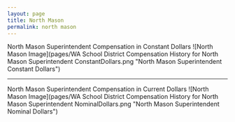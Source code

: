 ```yaml
---
layout: page
title: North Mason
permalink: north mason
---
```



North Mason Superintendent Compensation in Constant Dollars
![North Mason Image](pages/WA School District Compensation History for North Mason Superintendent ConstantDollars.png "North Mason Superintendent Constant Dollars")
___

North Mason Superintendent Compensation in Current Dollars
![North Mason Image](pages/WA School District Compensation History for North Mason Superintendent NominalDollars.png "North Mason Superintendent Nominal Dollars")
